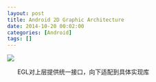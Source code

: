 ```yaml
---
layout: post
title: Android 2D Graphic Architecture
date: 2014-10-20 00:02:00
categories: [Android]
tags: []
---
```

![](http://img.blog.csdn.net/20141020000138403?watermark/2/text/aHR0cDovL2Jsb2cuY3Nkbi5uZXQvdHVodW9sb25n/font/5a6L5L2T/fontsize/400/fill/I0JBQkFCMA==/dissolve/70/gravity/SouthEast)

     
EGL对上层提供统一接口，向下适配到具体实现库

    
     

